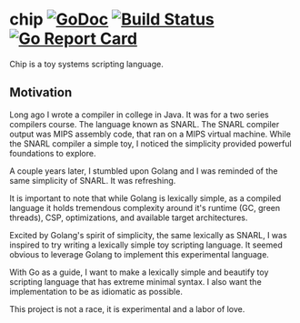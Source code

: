 chip [![GoDoc](http://godoc.org/github.com/jackspirou/chip?status.png)](http://godoc.org/github.com/jackspirou/chip) [![Build Status](https://travis-ci.org/jackspirou/chip.svg?branch=master)](https://travis-ci.org/jackspirou/chip) [![Go Report Card](http://goreportcard.com/badge/jackspirou/chip)](http://goreportcard.com/report/jackspirou/chip)
====
Chip is a toy systems scripting language.

Motivation
----------
Long ago I wrote a compiler in college in Java. It was for a two series
compilers course.  The language known as SNARL. The SNARL compiler output was
MIPS assembly code, that ran on a MIPS virtual machine. While the SNARL compiler
a simple toy, I noticed the simplicity provided powerful foundations to explore.  

A couple years later, I stumbled upon Golang and I was reminded of the same
simplicity of SNARL. It was refreshing.

It is important to note that while Golang is lexically simple, as a compiled
language it  holds tremendous complexity around it's runtime
(GC, green threads), CSP, optimizations, and available target architectures.

Excited by Golang's spirit of simplicity, the same lexically as SNARL, I was
inspired to try writing a lexically simple toy scripting language. It seemed
obvious to leverage Golang to implement this experimental language.

With Go as a guide, I want to make a lexically simple and beautify toy scripting
language that has extreme minimal syntax. I also want the implementation to be
as idiomatic as possible.

This project is not a race, it is experimental and a labor of love.

